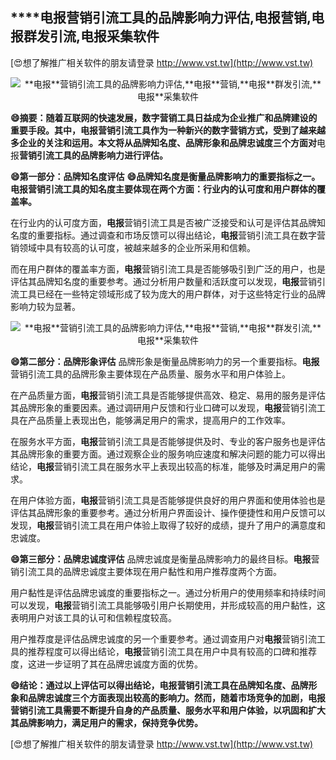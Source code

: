 ## ****电报**营销引流工具的品牌影响力评估,**电报**营销,**电报**群发引流,**电报**采集软件**

[😍想了解推广相关软件的朋友请登录 http://www.vst.tw](http://www.vst.tw)

 <center><img src="https://vst.tw/MP4/tuiguang/png/6.png" alt="**电报**营销引流工具的品牌影响力评估,**电报**营销,**电报**群发引流,**电报**采集软件"></center>

**😄摘要：随着互联网的快速发展，数字营销工具日益成为企业推广和品牌建设的重要手段。其中，**电报**营销引流工具作为一种新兴的数字营销方式，受到了越来越多企业的关注和运用。本文将从品牌知名度、品牌形象和品牌忠诚度三个方面对**电报**营销引流工具的品牌影响力进行评估。**

**😄第一部分：品牌知名度评估**
**😄品牌知名度是衡量品牌影响力的重要指标之一。**电报**营销引流工具的知名度主要体现在两个方面：行业内的认可度和用户群体的覆盖率。**

在行业内的认可度方面，**电报**营销引流工具是否被广泛接受和认可是评估其品牌知名度的重要指标。通过调查和市场反馈可以得出结论，**电报**营销引流工具在数字营销领域中具有较高的认可度，被越来越多的企业所采用和信赖。

而在用户群体的覆盖率方面，**电报**营销引流工具是否能够吸引到广泛的用户，也是评估其品牌知名度的重要参考。通过分析用户数量和活跃度可以发现，**电报**营销引流工具已经在一些特定领域形成了较为庞大的用户群体，对于这些特定行业的品牌影响力较为显著。

 <center><img src="https://vst.tw/MP4/tuiguang/png/1.png" alt="**电报**营销引流工具的品牌影响力评估,**电报**营销,**电报**群发引流,**电报**采集软件"></center>

**😄第二部分：品牌形象评估**
品牌形象是衡量品牌影响力的另一个重要指标。**电报**营销引流工具的品牌形象主要体现在产品质量、服务水平和用户体验上。

在产品质量方面，**电报**营销引流工具是否能够提供高效、稳定、易用的服务是评估其品牌形象的重要因素。通过调研用户反馈和行业口碑可以发现，**电报**营销引流工具在产品质量上表现出色，能够满足用户的需求，提高用户的工作效率。

在服务水平方面，**电报**营销引流工具是否能够提供及时、专业的客户服务也是评估其品牌形象的重要方面。通过观察企业的服务响应速度和解决问题的能力可以得出结论，**电报**营销引流工具在服务水平上表现出较高的标准，能够及时满足用户的需求。

在用户体验方面，**电报**营销引流工具是否能够提供良好的用户界面和使用体验也是评估其品牌形象的重要参考。通过分析用户界面设计、操作便捷性和用户反馈可以发现，**电报**营销引流工具在用户体验上取得了较好的成绩，提升了用户的满意度和忠诚度。

**😄第三部分：品牌忠诚度评估**
品牌忠诚度是衡量品牌影响力的最终目标。**电报**营销引流工具的品牌忠诚度主要体现在用户黏性和用户推荐度两个方面。

用户黏性是评估品牌忠诚度的重要指标之一。通过分析用户的使用频率和持续时间可以发现，**电报**营销引流工具能够吸引用户长期使用，并形成较高的用户黏性，这表明用户对该工具的认可和信赖程度较高。

用户推荐度是评估品牌忠诚度的另一个重要参考。通过调查用户对**电报**营销引流工具的推荐程度可以得出结论，**电报**营销引流工具在用户中具有较高的口碑和推荐度，这进一步证明了其在品牌忠诚度方面的优势。

**😄结论：通过以上评估可以得出结论，**电报**营销引流工具在品牌知名度、品牌形象和品牌忠诚度三个方面表现出较高的影响力。然而，随着市场竞争的加剧，**电报**营销引流工具需要不断提升自身的产品质量、服务水平和用户体验，以巩固和扩大其品牌影响力，满足用户的需求，保持竞争优势。**

[😍想了解推广相关软件的朋友请登录 http://www.vst.tw](http://www.vst.tw)



